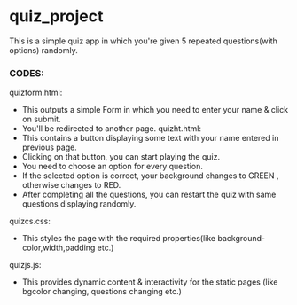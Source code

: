 # quiz_project
This is a simple quiz app in which you're given 5 repeated questions(with options) randomly.

### CODES:
quizform.html:
- This outputs a simple Form in which you need to enter your name & click on submit.
- You'll be redirected to another page.
quizht.html:
- This contains a button displaying some text with your name entered in previous page.
- Clicking on that button, you can start playing the quiz.
- You need to choose an option for every question.
- If the selected option is correct, your background changes to GREEN , otherwise changes to RED.
- After completing all the questions, you can restart the quiz with same questions displaying randomly.
  
quizcs.css:
- This styles the page with the required properties(like background-color,width,padding etc.)
  
quizjs.js:
- This provides dynamic content & interactivity for the static pages (like bgcolor changing, questions changing etc.)
